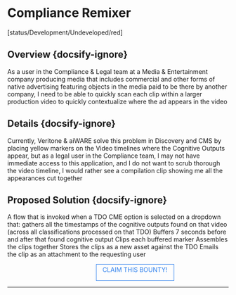 <!--TODO: Replace all references to "VDA", "Developer Application", and "Developer App" with "Veritone Developer"-->

<style>
    #claim-this-flow-btn {
        display: block;
        color: #2F80ED;
        border: 1px solid #2F80ED;
        width: 170px;
        height: 30px;
        text-align: center;
        padding: 3px;
        position: relative;
        text-decoration: none;
        left: 40%;
    }
</style>

# Compliance Remixer
[status/Development/Undeveloped/red]



## Overview {docsify-ignore}
As a user in the Compliance & Legal team at a Media & Entertainment company producing media that includes commercial and other forms of native advertising featuring objects in the media paid to be there by another company, I need to be able to quickly scan each clip within a larger production video to quickly contextualize where the ad appears in the video  

## Details {docsify-ignore}
Currently, Veritone & aiWARE solve this problem in Discovery and CMS by placing yellow markers on the Video timelines where the Cognitive Outputs appear, but as a legal user in the Compliance team, I may not have immediate access to this application, and I do not want to scrub thorough the video timeline, I would rather see a compilation clip showing me all the appearances cut together

## Proposed Solution {docsify-ignore}
A flow that is invoked when a TDO CME option is selected on a dropdown that: gathers all the timestamps of the cognitive outputs found on that video (across all classifications processed on that TDO) Buffers 7 seconds before and after that found cognitive output Clips each buffered marker Assembles the clips together Stores the clips as a new asset against the TDO Emails the clip as an attachment to the requesting user

<a target="_blank" href="https://forms.gle/tkVjfrtyBDrXyoji7" id="claim-this-flow-btn">CLAIM THIS BOUNTY!</a>

<hr>